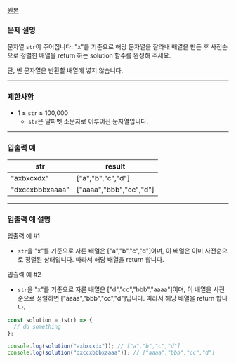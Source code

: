 [원본](https://school.programmers.co.kr/learn/courses/30/lessons/181866)

### **문제 설명**

문자열 `str`이 주어집니다. "x"를 기준으로 해당 문자열을 잘라내 배열을 만든 후 사전순으로 정렬한 배열을 return 하는 solution 함수를 완성해 주세요.

단, 빈 문자열은 반환할 배열에 넣지 않습니다.

---

### 제한사항

- 1 ≤ `str` ≤ 100,000
  - `str`은 알파벳 소문자로 이루어진 문자열입니다.

---

### 입출력 예

| str             | result                  |
| --------------- | ----------------------- |
| "axbxcxdx"      | ["a","b","c","d"]       |
| "dxccxbbbxaaaa" | ["aaaa","bbb","cc","d"] |

---

### 입출력 예 설명

입출력 예 #1

- `str`을 "x"를 기준으로 자른 배열은 ["a","b","c","d"]이며, 이 배열은 이미 사전순으로 정렬된 상태입니다. 따라서 해당 배열을 return 합니다.

입출력 예 #2

- `str`을 "x"를 기준으로 자른 배열은 ["d","cc","bbb","aaaa"]이며, 이 배열을 사전순으로 정렬하면 ["aaaa","bbb","cc","d"]입니다. 따라서 해당 배열을 return 합니다.

```jsx
const solution = (str) => {
  // do something
};

console.log(solution("axbxcxdx")); // ["a","b","c","d"]
console.log(solution("dxccxbbbxaaaa")); // ["aaaa","bbb","cc","d"]
```
